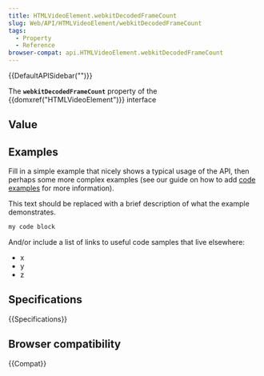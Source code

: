 ```yaml
---
title: HTMLVideoElement.webkitDecodedFrameCount
slug: Web/API/HTMLVideoElement/webkitDecodedFrameCount
tags:
  - Property
  - Reference
browser-compat: api.HTMLVideoElement.webkitDecodedFrameCount
---
```

{{DefaultAPISidebar("")}}

The **`webkitDecodedFrameCount`** property of the {{domxref("HTMLVideoElement")}} interface 

## Value



## Examples

Fill in a simple example that nicely shows a typical usage of the API, then perhaps some more complex examples (see our guide on how to add [code examples](/en-US/docs/MDN/Contribute/Structures/Code_examples) for more information).

This text should be replaced with a brief description of what the example demonstrates.

```js
my code block
```

And/or include a list of links to useful code samples that live elsewhere:

*   x
*   y
*   z

## Specifications

{{Specifications}}

## Browser compatibility

{{Compat}}


